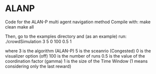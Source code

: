 # ALANP
Code for the ALAN-P multi agent navigation method
Compile with: 
make clean
make all

Then, go to the examples directory and (as an example) run:
./crowdSimulation 3 5 0 100 0.5 1

where
3 is the algorithm (ALAN-P)
5 is the sceanrio (Congested)
0 is the visualizer option (off)
100 is the number of runs
0.5 is the value of the coordination factor (gamma)
1 is the size of the Time Window (1 means considering only the last reward)
